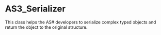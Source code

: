 AS3_Serializer
==============

This class helps the AS# developers to serialize complex typed objects and return the object  to the original structure.